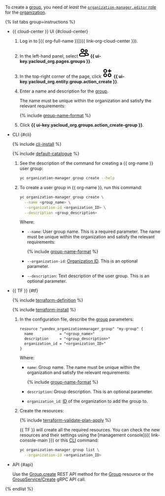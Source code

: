 To create a [group](../../organization/concepts/groups.md), you need _at least_ the [`organization-manager.editor` role](../../organization/security/index.md#organization-manager-editor) for the [organization](../../organization/concepts/organization.md).

{% list tabs group=instructions %}

- {{ cloud-center }} UI {#cloud-center}

  1. Log in to [{{ org-full-name }}]({{ link-org-cloud-center }}).

  1. In the left-hand panel, select ![groups](../../_assets/console-icons/persons.svg) **{{ ui-key.yacloud_org.pages.groups }}**.

  1. In the top-right corner of the page, click ![Circles3Plus](../../_assets/console-icons/circles-3-plus.svg) **{{ ui-key.yacloud_org.entity.group.action_create }}**.

  1. Enter a name and description for the [group](../../organization/concepts/groups.md).

      The name must be unique within the organization and satisfy the relevant requirements:

      {% include [group-name-format](group-name-format.md) %}

  1. Click **{{ ui-key.yacloud_org.groups.action_create-group }}**.

- CLI {#cli}

  {% include [cli-install](../../_includes/cli-install.md) %}

  {% include [default-catalogue](../../_includes/default-catalogue.md) %}

  1. See the description of the command for creating a {{ org-name }} user group:

      ```bash
      yc organization-manager group create --help
      ```

  1. To create a user group in {{ org-name }}, run this command:

      ```bash
      yc organization-manager group create \
        --name <group_name> \
        --organization-id <organization_ID> \
        --description <group_description>
      ```

      Where:

      * `--name`: User group name. This is a required parameter. The name must be unique within the organization and satisfy the relevant requirements:

        {% include [group-name-format](group-name-format.md) %}

      * `--organization-id`: [Organization ID](../../organization/operations/organization-get-id.md). This is an optional parameter.
      * `--description`: Text description of the user group. This is an optional parameter.

- {{ TF }} {#tf}

  {% include [terraform-definition](../../_tutorials/_tutorials_includes/terraform-definition.md) %}

  {% include [terraform-install](../../_includes/terraform-install.md) %}

  1. In the configuration file, describe the [group](../../organization/concepts/groups.md) parameters:

     ```hcl
     resource "yandex_organizationmanager_group" "my-group" {
       name            = "<group_name>"
       description     = "<group_description>"
       organization_id = "<organization_ID>"
     }
     ```

     Where:
     * `name`: Group name. The name must be unique within the organization and satisfy the relevant requirements:

        {% include [group-name-format](group-name-format.md) %}

     * `description`: Group description. This is an optional parameter.
     * `organization_id`: [ID](../../organization/operations/organization-get-id.md) of the organization to add the group to.
  1. Create the resources:

     {% include [terraform-validate-plan-apply](../../_tutorials/_tutorials_includes/terraform-validate-plan-apply.md) %}

     {{ TF }} will create all the required resources. You can check the new resources and their settings using the [management console]({{ link-console-main }}) or this [CLI](../../cli/) command:

     ```bash
     yc organization-manager group list \
       --organization-id <organization_ID>
     ```

- API {#api}

    Use the [Group.create](../../organization/api-ref/Group/create.md) REST API method for the [Group](../../organization/api-ref/Group/index.md) resource or the [GroupService/Create](../../organization/api-ref/grpc/Group/create.md) gRPC API call.

{% endlist %}